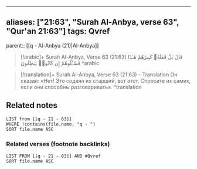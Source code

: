 
---
aliases: ["21:63", "Surah Al-Anbya, verse 63", "Qur'an 21:63"]
tags: Qvref
---

parent:: [[q - Al-Anbya (21)|Al-Anbya]]

> [!arabic]+ Surah Al-Anbya, Verse 63 (21:63)
> <span class="quran-arabic">قَالَ بَلْ فَعَلَهُۥ كَبِيرُهُمْ هَـٰذَا فَسْـَٔلُوهُمْ إِن كَانُوا۟ يَنطِقُونَ</span>
^arabic

> [!translation]+ Surah Al-Anbya, Verse 63 (21:63) - Translation
> Он сказал: «Нет! Это содеял их старший, вот этот. Спросите их самих, если они способны разговаривать».
^translation



## Related notes
```dataview
LIST from [[q - 21 - 63]]
WHERE !contains(file.name, "q - ")
SORT file.name ASC
```

### Related verses (footnote backlinks)
```dataview
LIST FROM [[q - 21 - 63]] AND #Qvref
SORT file.name ASC
```

